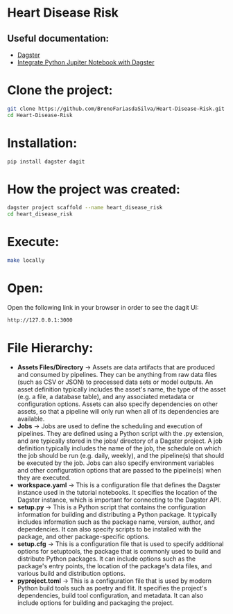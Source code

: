 # Heart Disease Risk
## Useful documentation:
* [Dagster](https://docs.dagster.io/tutorial)
* [Integrate Python Jupiter Notebook with Dagster](https://docs.dagster.io/integrations/dagstermill/using-notebooks-with-dagster)

# Clone the project:
```bash
git clone https://github.com/BrenoFariasdaSilva/Heart-Disease-Risk.git
cd Heart-Disease-Risk
```
# Installation:
```bash
pip install dagster dagit
```
# How the project was created:
```bash
dagster project scaffold --name heart_disease_risk
cd heart_disease_risk
```
# Execute:
```bash
make locally
```
# Open:
Open the following link in your browser in order to see the dagit UI:
```bash
http://127.0.0.1:3000
```
# File Hierarchy:
* **Assets Files/Directory** ->  Assets are data artifacts that are produced and consumed by pipelines. They can be anything from raw data files (such as CSV or JSON) to processed data sets or model outputs. An asset definition typically includes the asset's name, the type of the asset (e.g. a file, a database table), and any associated metadata or configuration options. Assets can also specify dependencies on other assets, so that a pipeline will only run when all of its dependencies are available.
* **Jobs** -> Jobs are used to define the scheduling and execution of pipelines. They are defined using a Python script with the .py extension, and are typically stored in the jobs/ directory of a Dagster project. A job definition typically includes the name of the job, the schedule on which the job should be run (e.g. daily, weekly), and the pipeline(s) that should be executed by the job. Jobs can also specify environment variables and other configuration options that are passed to the pipeline(s) when they are executed.
* **workspace.yaml** -> This is a configuration file that defines the Dagster instance used in the tutorial notebooks. It specifies the location of the Dagster instance, which is important for connecting to the Dagster API.
* **setup.py** -> This is a Python script that contains the configuration information for building and distributing a Python package. It typically includes information such as the package name, version, author, and dependencies. It can also specify scripts to be installed with the package, and other package-specific options.
* **setup.cfg** -> This is a configuration file that is used to specify additional options for setuptools, the package that is commonly used to build and distribute Python packages. It can include options such as the package's entry points, the location of the package's data files, and various build and distribution options.
* **pyproject.toml** -> This is a configuration file that is used by modern Python build tools such as poetry and flit. It specifies the project's dependencies, build tool configuration, and metadata. It can also include options for building and packaging the project.